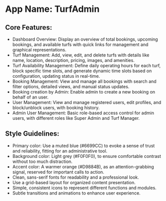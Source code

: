 # **App Name**: TurfAdmin

## Core Features:

- Dashboard Overview: Display an overview of total bookings, upcoming bookings, and available turfs with quick links for management and graphical representations.
- Turf Management: Add, view, edit, and delete turfs with details like name, location, description, pricing, images, and amenities.
- Turf Availability Management: Define daily operating hours for each turf, block specific time slots, and generate dynamic time slots based on configuration, updating status in real-time.
- Booking Management: View and manage all bookings with search and filter options, detailed views, and manual status updates.
- Booking creation by Admin: Enable admin to create a new booking on behalf of an user.
- User Management: View and manage registered users, edit profiles, and block/unblock users, with booking history.
- Admin User Management: Basic role-based access control for admin users, with different roles like Super Admin and Turf Manager.

## Style Guidelines:

- Primary color: Use a muted blue (#6699CC) to evoke a sense of trust and reliability, fitting for an administrative tool.
- Background color: Light grey (#F0F0F0), to ensure comfortable contrast without too much distraction.
- Accent color: A warmer orange (#D9884B), as an attention-grabbing signal, reserved for important calls to action.
- Clean, sans-serif fonts for readability and a professional look.
- Use a grid-based layout for organized content presentation.
- Simple, consistent icons to represent different functions and modules.
- Subtle transitions and animations to enhance user experience.
